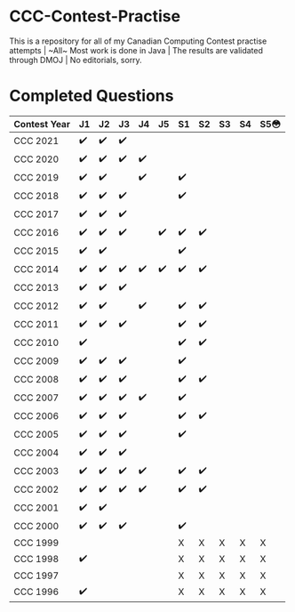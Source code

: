 # CCC-Contest-Practise
This is a repository for all of my Canadian Computing Contest practise attempts | ~All~ Most work is done in Java | The results are validated through DMOJ | No editorials, sorry.

# Completed Questions
|Contest Year |  J1  |  J2  |  J3  |  J4  |  J5  |  S1  |  S2  |  S3  |  S4  |  S5:flushed:  |
|-------------|------|------|------|------|------|------|------|------|------|------|
| CCC 2021    |:heavy_check_mark:|:heavy_check_mark:|:heavy_check_mark:|      |      |      |      |      |      |      |
| CCC 2020    |:heavy_check_mark:|:heavy_check_mark:|:heavy_check_mark:|:heavy_check_mark:|         |      |      |      |      |      |
| CCC 2019    |:heavy_check_mark:|:heavy_check_mark:|      |:heavy_check_mark:|         |:heavy_check_mark:|      |      |      |      |
| CCC 2018    |:heavy_check_mark:|:heavy_check_mark:|:heavy_check_mark:|         |         |:heavy_check_mark:|      |      |
| CCC 2017    |:heavy_check_mark:|:heavy_check_mark:|:heavy_check_mark:|         |         |      |      |      |      |      |
| CCC 2016    |:heavy_check_mark:|:heavy_check_mark:|:heavy_check_mark:|         |:heavy_check_mark:|:heavy_check_mark:|:heavy_check_mark:|      |      |      |
| CCC 2015    |:heavy_check_mark:|:heavy_check_mark:|      |         |         |:heavy_check_mark:|      |      |      |      |
| CCC 2014    |:heavy_check_mark:|:heavy_check_mark:|:heavy_check_mark:|:heavy_check_mark:|:heavy_check_mark:|:heavy_check_mark:|:heavy_check_mark:|      |      |      |
| CCC 2013    |:heavy_check_mark:|:heavy_check_mark:|:heavy_check_mark:|         |         |      |      |      |      |      |
| CCC 2012    |:heavy_check_mark:|:heavy_check_mark:|      |:heavy_check_mark:|         |:heavy_check_mark:|:heavy_check_mark:|      |      |      |
| CCC 2011    |:heavy_check_mark:|:heavy_check_mark:|:heavy_check_mark:|         |         |:heavy_check_mark:|:heavy_check_mark:|      |      |      |
| CCC 2010    |:heavy_check_mark:|      |         |         |      |:heavy_check_mark:|:heavy_check_mark:|      |      |
| CCC 2009    |:heavy_check_mark:|:heavy_check_mark:|:heavy_check_mark:|         |         |:heavy_check_mark:|      |      |      |      |
| CCC 2008    |:heavy_check_mark:|:heavy_check_mark:|:heavy_check_mark:|         |         |:heavy_check_mark:|:heavy_check_mark:|      |      |      |
| CCC 2007    |:heavy_check_mark:|:heavy_check_mark:|:heavy_check_mark:|:heavy_check_mark:|         |:heavy_check_mark:|      |      |      |      |
| CCC 2006    |:heavy_check_mark:|:heavy_check_mark:|:heavy_check_mark:|         |         |:heavy_check_mark:|:heavy_check_mark:|      |      |      |
| CCC 2005    |:heavy_check_mark:|:heavy_check_mark:|:heavy_check_mark:|         |         |:heavy_check_mark:|      |      |      |      |
| CCC 2004    |:heavy_check_mark:|:heavy_check_mark:|:heavy_check_mark:|         |         |      |      |      |      |      |
| CCC 2003    |:heavy_check_mark:|:heavy_check_mark:|:heavy_check_mark:|:heavy_check_mark:|         |:heavy_check_mark:|:heavy_check_mark:|      |      |      |
| CCC 2002    |:heavy_check_mark:|:heavy_check_mark:|:heavy_check_mark:|:heavy_check_mark:|         |:heavy_check_mark:|:heavy_check_mark:|      |      |      |
| CCC 2001    |:heavy_check_mark:|:heavy_check_mark:|      |         |         |      |      |      |      |      |
| CCC 2000    |:heavy_check_mark:|:heavy_check_mark:|:heavy_check_mark:|         |         |:heavy_check_mark:|      |      |      |      |
| CCC 1999    |      |      |      |         |         | X | X | X | X | X |
| CCC 1998    |:heavy_check_mark:|      |      |         |         | X | X | X | X | X |
| CCC 1997    |      |      |      |         |         | X | X | X | X | X |
| CCC 1996    |:heavy_check_mark:|      |      |         |         | X | X | X | X | X |
